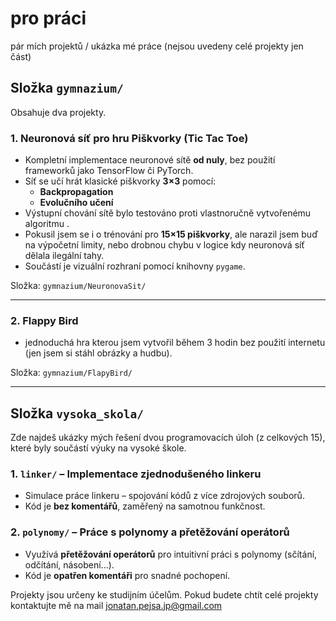 # pro práci
pár mích projektů / ukázka mé práce (nejsou uvedeny celé projekty jen část)

## Složka `gymnazium/`

Obsahuje dva projekty.

### 1. Neuronová síť pro hru Piškvorky (Tic Tac Toe)

- Kompletní implementace neuronové sítě **od nuly**, bez použití frameworků jako TensorFlow či PyTorch.
- Síť se učí hrát klasické piškvorky **3×3** pomocí:
  - **Backpropagation**
  - **Evolučního učení**
- Výstupní chování sítě bylo testováno proti vlastnoručně vytvořenému algoritmu .
- Pokusil jsem se i o trénování pro **15×15 piškvorky**, ale narazil jsem buď na výpočetní limity, nebo drobnou chybu v logice kdy neuronová síť dělala ilegální tahy.
- Součástí je vizuální rozhraní pomocí knihovny `pygame`.

Složka: `gymnazium/NeuronovaSit/`

---

### 2. Flappy Bird
- jednoduchá hra kterou jsem vytvořil během 3 hodin bez použití internetu (jen jsem si stáhl obrázky a hudbu).

Složka: `gymnazium/FlapyBird/`

---

##  Složka `vysoka_skola/`

Zde najdeš ukázky mých řešení dvou programovacích úloh (z celkových 15), které byly součástí výuky na vysoké škole.

### 1. `linker/` – Implementace zjednodušeného linkeru

- Simulace práce linkeru – spojování kódů z více zdrojových souborů.
- Kód je **bez komentářů**, zaměřený na samotnou funkčnost.

### 2. `polynomy/` – Práce s polynomy a přetěžování operátorů

- Využívá **přetěžování operátorů** pro intuitivní práci s polynomy (sčítání, odčítání, násobení...).
- Kód je **opatřen komentáři** pro snadné pochopení.



Projekty jsou určeny ke studijním účelům. Pokud budete chtít celé projekty kontaktujte mě na mail jonatan.pejsa.jp@gmail.com

